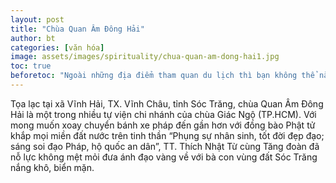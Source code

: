 ```yaml
---
layout: post
title: "Chùa Quan Âm Đông Hải"
author: bt
categories: [văn hóa]
image: assets/images/spirituality/chua-quan-am-dong-hai1.jpg
toc: true
beforetoc: "Ngoài những địa điểm tham quan du lịch thì bạn không thể nào bỏ qua các ngôi chùa, cổ miếu là nét văn hóa tâm linh đặc trưng của vùng đất Vĩnh Châu. Bạn sẽ được khám phá các kiến trúc tỉ mĩ, hiện đại, hoành tráng theo nhiều phong cách thiết kế khác nhau."
---
```


Tọa lạc tại xã Vĩnh Hải, TX. Vĩnh Châu, tỉnh Sóc Trăng, chùa Quan Âm Đông Hải là một trong nhiều tự viện chi nhánh của chùa Giác Ngộ (TP.HCM). Với mong muốn xoay chuyển bánh xe pháp đến gần hơn với đồng bào Phật tử khắp mọi miền đất nước trên tinh thần “Phụng sự nhân sinh, tốt đời đẹp đạo; sáng soi đạo Pháp, hộ quốc an dân”, TT. Thích Nhật Từ cùng Tăng đoàn đã nỗ lực không mệt mỏi đưa ánh đạo vàng về với bà con vùng đất Sóc Trăng nắng khô, biển mặn.
